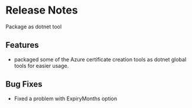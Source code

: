 # Release Notes
Package as dotnet tool

## Features
- packaged some of the Azure certificate creation tools as dotnet global tools for easier usage.

## Bug Fixes
- Fixed a problem with ExpiryMonths option